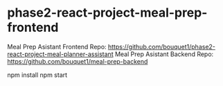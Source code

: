 # phase2-react-project-meal-prep-frontend

Meal Prep Asistant Frontend Repo: https://github.com/bouquet1/phase2-react-project-meal-planner-assistant
Meal Prep Asistant Backend Repo: https://github.com/bouquet1/meal-prep-backend

npm install
npm start
